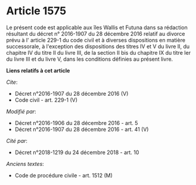 # Article 1575

Le présent code est applicable aux îles Wallis et Futuna dans sa rédaction résultant du décret n° 2016-1907 du 28 décembre
2016 relatif au divorce prévu à l' article 229-1 du code civil et à diverses dispositions en matière successorale, à
l'exception des dispositions des titres IV et V du livre II, du chapitre IV du titre II du livre III, de la section II bis du
chapitre IX du titre Ier du livre III et du livre V, dans les conditions définies au présent livre.

**Liens relatifs à cet article**

_Cite_:

  - Décret n°2016-1907 du 28 décembre 2016 (V)
  - Code civil - art. 229-1 (V)

_Modifié par_:

  - Décret n°2016-1906 du 28 décembre 2016 - art. 5
  - Décret n°2016-1907 du 28 décembre 2016 - art. 41 (V)

_Cité par_:

  - Décret n°2018-1219 du 24 décembre 2018 - art. 10

_Anciens textes_:

  - Code de procédure civile - art. 1512 (M)
